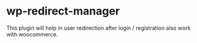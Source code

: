# wp-redirect-manager
This plugin will help in user redirection after login / registration also work with woocommerce.
